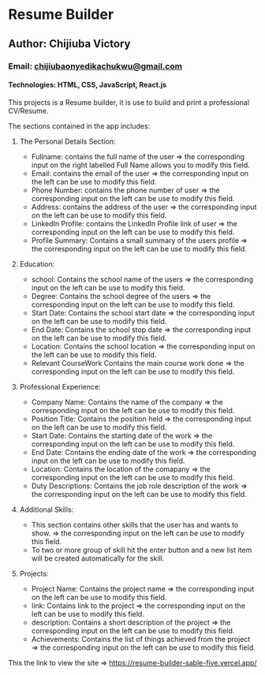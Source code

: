 # Resume Builder
## Author: Chijiuba Victory
### Email: chijiubaonyedikachukwu@gmail.com
#### Technologies: HTML, CSS, JavaScript, React.js

This projects is a Resume builder, it is use to build and print a professional CV/Resume.

The sections contained in the app includes:

1. The Personal Details Section:
    * Fullname: contains the full name of the user => the corresponding input on the right labelled Full Name allows you to modify this field.
    * Email: contains the email of the user => the corresponding input on the left can be use to modify this field.
    * Phone Number: contains the phone number of user => the corresponding input on the left can be use to modify this field.
    * Address: contains the address of the user => the corresponding input on the left can be use to modify this field.
    * LinkedIn Profile: contains the LinkedIn Profile link of user => the corresponding input on the left can be use to modify this field.
    * Profile Summary: Contains a small summary of the users profile => the corresponding input on the left can be use to modify this field.

2. Education:
    * school: Contains the school name of the users => the corresponding input on the left can be use to modify this field.
    * Degree: Contains the school degree of the users => the corresponding input on the left can be use to modify this field.
    * Start Date: Contains the school start date => the corresponding input on the left can be use to modify this field.
    * End Date: Contains the school stop date => the corresponding input on the left can be use to modify this field.
    * Location: Contains the school location => the corresponding input on the left can be use to modify this field.
    * Relevant CourseWork Contains the main course work done => the corresponding input on the left can be use to modify this field.

3. Professional Experience:
    * Company Name: Contains the name of the company => the corresponding input on the left can be use to modify this field.
    * Position Title: Contains the position held => the corresponding input on the left can be use to modify this field.
    * Start Date: Contains the starting date of the work => the corresponding input on the left can be use to modify this field.
    * End Date: Contains the ending date of the work => the corresponding input on the left can be use to modify this field.
    * Location: Contains the location of the comapany => the corresponding input on the left can be use to modify this field.
    * Duty Descriptions: Contains the job role description of the work => the corresponding input on the left can be use to modify this field.

4. Additional Skills:
    * This section contains other skills that the user has and wants to show. => the corresponding input on the left can be use to modify this field.
    * To two or more group of skill hit the enter button and a new list item will be created automatically for the skill.

5. Projects:
    * Project Name: Contains the project name => the corresponding input on the left can be use to modify this field.
    * link: Contains link to the project => the corresponding input on the left can be use to modify this field.
    * description: Contains a short description of the project => the corresponding input on the left can be use to modify this field.
    * Achievements: Contains the list of things achieved from the project => the corresponding input on the left can be use to modify this field.


This the link to view the site => https://resume-builder-sable-five.vercel.app/